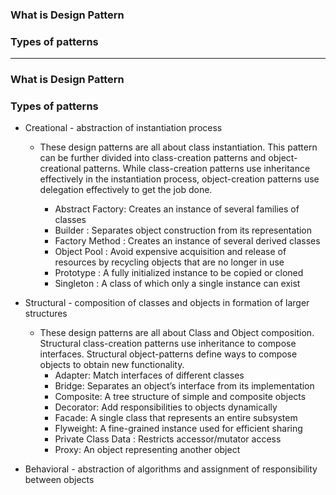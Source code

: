 ### What is Design Pattern
### Types of patterns

------------------------------------------------------------------

### What is Design Pattern


### Types of patterns

* Creational - abstraction of instantiation process
  * These design patterns are all about class instantiation. This pattern can be further divided into class-creation patterns and object-creational patterns. While class-creation patterns use inheritance effectively in the instantiation process, object-creation patterns use delegation effectively to get the job done.
  
    * Abstract Factory: Creates an instance of several families of classes
    * Builder : Separates object construction from its representation
    * Factory Method : Creates an instance of several derived classes
    * Object Pool : Avoid expensive acquisition and release of resources by recycling objects that are no longer in use
    * Prototype : A fully initialized instance to be copied or cloned
    * Singleton : A class of which only a single instance can exist
  
* Structural - composition of classes and objects in formation of larger structures
  * These design patterns are all about Class and Object composition. Structural class-creation patterns use inheritance to compose interfaces. Structural object-patterns define ways to compose objects to obtain new functionality.
    * Adapter: Match interfaces of different classes
    * Bridge: Separates an object’s interface from its implementation
    * Composite: A tree structure of simple and composite objects
    * Decorator: Add responsibilities to objects dynamically
    * Facade: A single class that represents an entire subsystem
    * Flyweight: A fine-grained instance used for efficient sharing
    * Private Class Data : Restricts accessor/mutator access
    * Proxy: An object representing another object


* Behavioral - abstraction of algorithms and assignment of responsibility between objects
